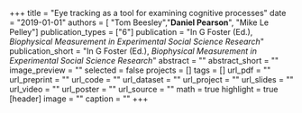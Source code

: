 +++
title = "Eye tracking as a tool for examining cognitive processes"
date = "2019-01-01"
authors = [ "Tom Beesley","__Daniel Pearson__", "Mike Le Pelley"]
publication_types = ["6"]
publication = "In G Foster (Ed.), *Biophysical Measurement in Experimental Social Science Research*"
publication_short = "In G Foster (Ed.), *Biophysical Measurement in Experimental Social Science Research*"
abstract = ""
abstract_short = ""
image_preview = ""
selected = false
projects = []
tags = []
url_pdf = ""
url_preprint = ""
url_code = ""
url_dataset = ""
url_project = ""
url_slides = ""
url_video = ""
url_poster = ""
url_source = ""
math = true
highlight = true
[header]
image = ""
caption = ""
+++
